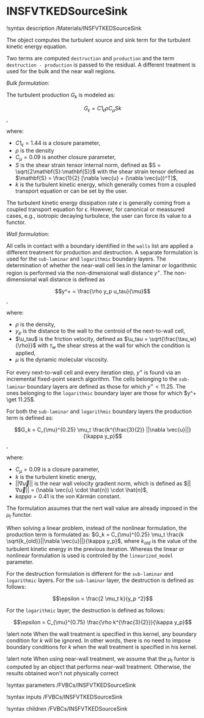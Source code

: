 # INSFVTKEDSourceSink

!syntax description /Materials/INSFVTKEDSourceSink

The object computes the turbulent source and sink term for the turbulent kinetic energy equation.

Two terms are computed `destruction` and `production` and the term `destruction - production` is
passed to the residual.
A different treatment is used for the bulk and the near wall regions.

*Bulk formulation*:

The turbulent production $G_k$ is modeled as:

$$G_{\epsilon} = C1_{\epsilon} \rho C_{\mu} S k$$,

where:

- $C1_{\epsilon} = 1.44$ is a closure parameter,
- $\rho$ is the density
- $C_{\mu} = 0.09$ is another closure parameter,
- $S$ is the shear strain tensor internal norm, defined as $S = \sqrt{2\mathbf{S}:\mathbf{S}}$ with the shear strain tensor defined as $\mathbf{S} = \frac{1}{2} [\nabla \vec{u} + (\nabla \vec{u})^T]$,
- $k$ is the turbulent kinetic energy, which generally comes from a coupled transport equation or can be set by the user.

The turbulent kinetic energy dissipation rate $\epsilon$ is generally coming from a coupled
transport equation for $\epsilon$.
However, for canonical or meassured cases, e.g., isotropic decaying turbulece,
the user can force its value to a functor.

*Wall formulation*:

All cells in contact with a boundary identified in the `walls` list are applied a different
treatment for production and destruction.
A separate formulation is used for the `sub-laminar` and `logarithmic` boundary layers.
The determination of whether the near-wall cell lies in the laminar or logarithmic region
is performed via the non-dimensional wall distance $y^+$.
The non-dimensional wall distance is defined as

$$y^+ = \frac{\rho y_p u_tau}{\mu}$$,

where:

- $\rho$ is the density,
- $y_p$ is the distance to the wall to the centroid of the next-to-wall cell,
- $\u_tau$ is the friction velocity, defined as $\u_tau = \sqrt{\frac{\tau_w}{\rho}}$ with $\tau_w$ the shear stress at the wall for which the condition is applied,
- $\mu$ is the dynamic molecular viscosity.

For every next-to-wall cell and every iteration step, $y^+$ is found via an
incremental fixed-point search algorithm.
The cells belonging to the `sub-laminar` boundary layers are defined as those
for which $y^+ < 11.25$.
The ones belonging to the `logarithmic` boundary layer are those for which $y^+ \get 11.25$.

For both the `sub-laminar` and `logarithmic` boundary layers the production term is defined as:

$$G_k = C_{\mu}^{0.25} \mu_t \frac{k^{\frac{3}{2}} ||\nabla \vec{u}||}{\kappa y_p}$$,

where:

- $C_{\mu} = 0.09$ is a closure parameter,
- $k$ is the turbulent kinetic energy,
- $||\nabla \vec{u}||$ is the near wall velocity gradient norm, which is defined as $$||\nabla \vec{u}||$ = (\nabla \vec{u} \cdot \hat{n}) \cdot \hat{n}$,
- $kappa = 0.41$ is the von Kármán constant.

The formulation assumes that the nert wall value are already imposed in the $\mu_t$ functor.

When solving a linear problem, instead of the nonlinear formulation, the production term is formulated as:
$G_k = C_{\mu}^{0.25} \mu_t \frac{k \sqrt{k_{old}}||\nabla \vec{u}||}{\kappa y_p}$,
where $k_{old}$ is the value of the turbulent kinetic energy in the previous iteration.
Whereas the linear or nonlinear formulation is used is controled by the `linearized_model` parameter.

For the destruction formulation is different for the `sub-laminar` and `logarithmic` layers.
For the `sub-laminar` layer, the destruction is defined as follows:

$$\epsilon = \frac{2 \mu_t k}{y_p ^2}$$

For the `logarithmic` layer, the destruction is defined as follows:

$$\epsilon = C_{\mu}^{0.75} \frac{\rho k^{\frac{3}{2}}}{\kappa y_p}$$

!alert note
When the wall treatment is specified in this kernel, any boundary condition for $k$ will be ignored.
In other words, there is no need to impose boundary conditions for $k$ when the wall treatment
is specified in his kernel.

!alert note
When using near-wall treatment, we assume that the $\mu_t$ funtor is computed by an object
that performs near-wall treatment.
Otherwise, the results obtained won't not physically correct

!syntax parameters /FVBCs/INSFVTKEDSourceSink

!syntax inputs /FVBCs/INSFVTKEDSourceSink

!syntax children /FVBCs/INSFVTKEDSourceSink
